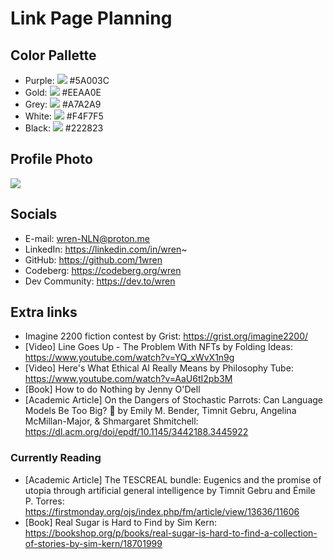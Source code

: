 # Link Page Planning

## Color Pallette

- Purple: ![](https://readme-swatches.vercel.app/5A003C) #5A003C
- Gold: ![](https://readme-swatches.vercel.app/EEAA0E) #EEAA0E
- Grey: ![](https://readme-swatches.vercel.app/A7A2A9) #A7A2A9
- White: ![](https://readme-swatches.vercel.app/F4F7F5) #F4F7F5
- Black: ![](https://readme-swatches.vercel.app/22823) #222823

## Profile Photo

![](/_imgs/PXL_20230618_233938249.MP.jpg)

## Socials

- E-mail: wren-NLN@proton.me
- LinkedIn: https://linkedin.com/in/wren~
- GitHub: https://github.com/1wren
- Codeberg: https://codeberg.org/wren
- Dev Community: https://dev.to/wren

## Extra links

- Imagine 2200 fiction contest by Grist: https://grist.org/imagine2200/
- [Video] Line Goes Up - The Problem With NFTs by Folding Ideas: https://www.youtube.com/watch?v=YQ_xWvX1n9g
- [Video] Here's What Ethical AI Really Means by Philosophy Tube: https://www.youtube.com/watch?v=AaU6tI2pb3M
- [Book] How to do Nothing by Jenny O'Dell
- [Academic Article] On the Dangers of Stochastic Parrots: Can Language Models Be Too Big? 🦜 by Emily M. Bender, Timnit Gebru, Angelina McMillan-Major, & Shmargaret Shmitchell: https://dl.acm.org/doi/epdf/10.1145/3442188.3445922

### Currently Reading

- [Academic Article] The TESCREAL bundle: Eugenics and the promise of utopia through artificial general intelligence by Timnit Gebru and Émile P. Torres: https://firstmonday.org/ojs/index.php/fm/article/view/13636/11606
- [Book] Real Sugar is Hard to Find by Sim Kern: https://bookshop.org/p/books/real-sugar-is-hard-to-find-a-collection-of-stories-by-sim-kern/18701999
